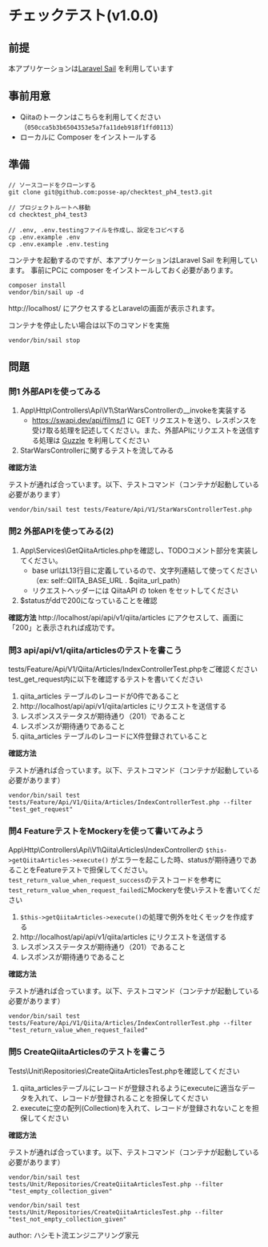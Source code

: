 # チェックテスト(v1.0.0)

## 前提

本アプリケーションは[Laravel Sail](https://readouble.com/laravel/8.x/ja/sail.html) を利用しています

## 事前用意
- Qiitaのトークンはこちらを利用してください（`050cca5b3b6504353e5a7fa11deb918f1ffd0113`）
- ローカルに Composer をインストールする

## 準備
```
// ソースコードをクローンする
git clone git@github.com:posse-ap/checktest_ph4_test3.git

// プロジェクトルートへ移動
cd checktest_ph4_test3

// .env, .env.testingファイルを作成し、設定をコピペする
cp .env.example .env
cp .env.example .env.testing
```

コンテナを起動するのですが、本アプリケーションはLaravel Sail を利用しています。
事前にPCに composer をインストールしておく必要があります。
```
composer install
vendor/bin/sail up -d
```

http://localhost/ にアクセスするとLaravelの画面が表示されます。

コンテナを停止したい場合は以下のコマンドを実施
```
vendor/bin/sail stop
```

## 問題

### 問1 外部APIを使ってみる

1. App\Http\Controllers\Api\V1\StarWarsControllerの__invokeを実装する
    - https://swapi.dev/api/films/1 に GET リクエストを送り、レスポンスを受け取る処理を記述してください。また、外部APIにリクエストを送信する処理は [Guzzle](https://readouble.com/laravel/8.x/ja/http-client.html) を利用してください
2. StarWarsControllerに関するテストを流してみる


**確認方法**

テストが通れば合っています。以下、テストコマンド（コンテナが起動している必要があります）
```
vendor/bin/sail test tests/Feature/Api/V1/StarWarsControllerTest.php
```

### 問2 外部APIを使ってみる(2)

1. App\Services\GetQiitaArticles.phpを確認し、TODOコメント部分を実装してください。
    - base urlはL13行目に定義しているので、文字列連結して使ってください（ex: self::QIITA_BASE_URL . $qiita_url_path）
    - リクエストヘッダーには QiitaAPI の token をセットしてください
2. $statusがddで200になっていることを確認

**確認方法**
http://localhost/api/api/v1/qiita/articles にアクセスして、画面に「200」と表示されれば成功です。


### 問3 api/api/v1/qiita/articlesのテストを書こう

tests/Feature/Api/V1/Qiita/Articles/IndexControllerTest.phpをご確認ください
test_get_request内に以下を確認するテストを書いてください

1. qiita_articles テーブルのレコードが0件であること
2. http://localhost/api/api/v1/qiita/articles にリクエストを送信する
3. レスポンスステータスが期待通り（201）であること
4. レスポンスが期待通りであること
5. qiita_articles テーブルのレコードにX件登録されていること

**確認方法**

テストが通れば合っています。以下、テストコマンド（コンテナが起動している必要があります）
```
vendor/bin/sail test tests/Feature/Api/V1/Qiita/Articles/IndexControllerTest.php --filter "test_get_request"
```

### 問4 FeatureテストをMockeryを使って書いてみよう

App\Http\Controllers\Api\V1\Qiita\Articles\IndexControllerの `$this->getQiitaArticles->execute()` がエラーを起こした時、statusが期待通りであることをFeatureテストで担保してください。
`test_return_value_when_request_success`のテストコードを参考に`test_return_value_when_request_failed`にMockeryを使いテストを書いてください

1. `$this->getQiitaArticles->execute()`の処理で例外を吐くモックを作成する
2. http://localhost/api/api/v1/qiita/articles にリクエストを送信する
3. レスポンスステータスが期待通り（201）であること
4. レスポンスが期待通りであること


**確認方法**

テストが通れば合っています。以下、テストコマンド（コンテナが起動している必要があります）
```
vendor/bin/sail test tests/Feature/Api/V1/Qiita/Articles/IndexControllerTest.php --filter "test_return_value_when_request_failed"
```

### 問5 CreateQiitaArticlesのテストを書こう

Tests\Unit\Repositories\CreateQiitaArticlesTest.phpを確認してください

1. qiita_articlesテーブルにレコードが登録されるようにexecuteに適当なデータを入れて、レコードが登録されることを担保してください
2. executeに空の配列(Collection)を入れて、レコードが登録されないことを担保してください

**確認方法**

テストが通れば合っています。以下、テストコマンド（コンテナが起動している必要があります）
```
vendor/bin/sail test tests/Unit/Repositories/CreateQiitaArticlesTest.php --filter "test_empty_collection_given"

vendor/bin/sail test tests/Unit/Repositories/CreateQiitaArticlesTest.php --filter "test_not_empty_collection_given"
```


author: ハシモト流エンジニアリング家元
